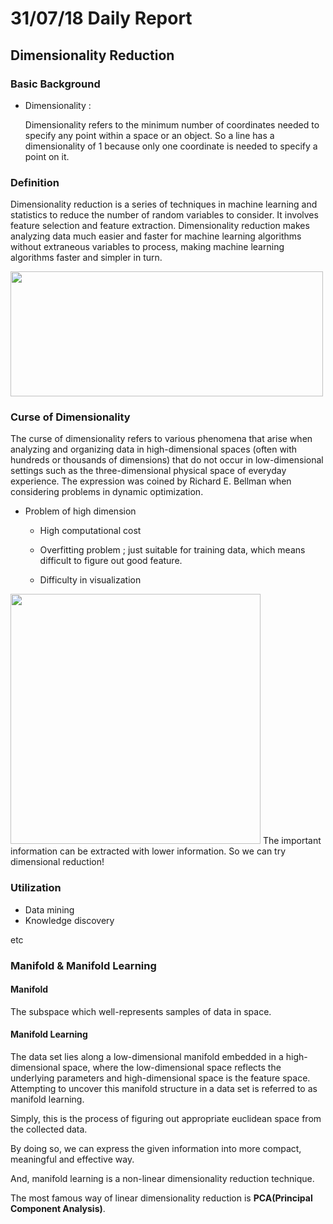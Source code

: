 # 31/07/18 Daily Report


## Dimensionality Reduction

### Basic Background
  * Dimensionality :
  
    Dimensionality refers to the minimum number of coordinates needed to specify any point within a space or an object. So a line has a dimensionality of 1 because only one coordinate is needed to specify a point on it.

### Definition
Dimensionality reduction is a series of techniques in machine learning and statistics to reduce the number of random variables to consider. 
It involves feature selection and feature extraction. 
Dimensionality reduction makes analyzing data much easier and faster for machine learning algorithms without extraneous variables to process, 
making machine learning algorithms faster and simpler in turn.

<img src="https://github.com/jwcse/DeepLearning/blob/master/img/dim_reduction.jpg" width="500" height="200">

### Curse of Dimensionality
The curse of dimensionality refers to various phenomena that arise when analyzing and organizing data in high-dimensional spaces (often with hundreds or thousands of dimensions) that do not occur in low-dimensional settings such as the three-dimensional physical space of everyday experience.
The expression was coined by Richard E. Bellman when considering problems in dynamic optimization.
  
* Problem of high dimension
  - High computational cost
  
  - Overfitting problem ; just suitable for training data, which means difficult to figure out good feature.
  
  - Difficulty in visualization

<img src="https://github.com/jwcse/DeepLearning/blob/master/img/dim_performance.PNG" width="400" height="400">
The important information can be extracted with lower information. So we can try dimensional reduction!

### Utilization
  * Data mining
  * Knowledge discovery 
  
  etc

### Manifold & Manifold Learning

#### Manifold
The subspace which well-represents samples of data in space.

#### Manifold Learning
The data set lies along a low-dimensional manifold embedded in a high-dimensional space,
where the low-dimensional space reflects the underlying parameters and high-dimensional space is the feature space.
Attempting to uncover this manifold structure in a data set is referred to as manifold learning.

Simply, this is the process of figuring out appropriate euclidean space from the collected data.

By doing so, we can express the given information into more compact, meaningful and effective way.

And, manifold learning is a non-linear dimensionality reduction technique.

The most famous way of linear dimensionality reduction is **PCA(Principal Component Analysis)**.

